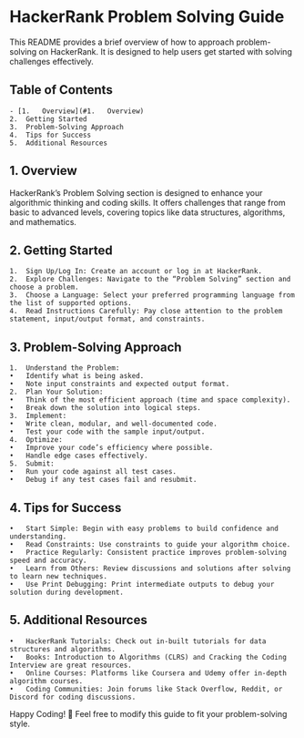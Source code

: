 # HackerRank Problem Solving Guide

This README provides a brief overview of how to approach problem-solving on HackerRank. It is designed to help users get started with solving challenges effectively.

## Table of Contents
	- [1.	Overview](#1.	Overview)
	2.	Getting Started
	3.	Problem-Solving Approach
	4.	Tips for Success
	5.	Additional Resources

## 1. Overview

HackerRank’s Problem Solving section is designed to enhance your algorithmic thinking and coding skills. It offers challenges that range from basic to advanced levels, covering topics like data structures, algorithms, and mathematics.

## 2. Getting Started
	1.	Sign Up/Log In: Create an account or log in at HackerRank.
	2.	Explore Challenges: Navigate to the “Problem Solving” section and choose a problem.
	3.	Choose a Language: Select your preferred programming language from the list of supported options.
	4.	Read Instructions Carefully: Pay close attention to the problem statement, input/output format, and constraints.

## 3. Problem-Solving Approach
	1.	Understand the Problem:
	•	Identify what is being asked.
	•	Note input constraints and expected output format.
	2.	Plan Your Solution:
	•	Think of the most efficient approach (time and space complexity).
	•	Break down the solution into logical steps.
	3.	Implement:
	•	Write clean, modular, and well-documented code.
	•	Test your code with the sample input/output.
	4.	Optimize:
	•	Improve your code’s efficiency where possible.
	•	Handle edge cases effectively.
	5.	Submit:
	•	Run your code against all test cases.
	•	Debug if any test cases fail and resubmit.

## 4. Tips for Success
	•	Start Simple: Begin with easy problems to build confidence and understanding.
	•	Read Constraints: Use constraints to guide your algorithm choice.
	•	Practice Regularly: Consistent practice improves problem-solving speed and accuracy.
	•	Learn from Others: Review discussions and solutions after solving to learn new techniques.
	•	Use Print Debugging: Print intermediate outputs to debug your solution during development.

## 5. Additional Resources
	•	HackerRank Tutorials: Check out in-built tutorials for data structures and algorithms.
	•	Books: Introduction to Algorithms (CLRS) and Cracking the Coding Interview are great resources.
	•	Online Courses: Platforms like Coursera and Udemy offer in-depth algorithm courses.
	•	Coding Communities: Join forums like Stack Overflow, Reddit, or Discord for coding discussions.

Happy Coding! 🎉
Feel free to modify this guide to fit your problem-solving style.

